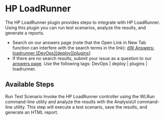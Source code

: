 
# HP LoadRunner

The HP LoadRunner plugin provides steps to integrate with HP LoadRunner. Using this plugin you can run test scenarios, analyze the results, and generate a reports.

* Search on our answers page (note that the Open Link in New Tab function can interfere with the search terms in the link): [dW Answers: loadrunner [DevOps][deploy][plugins]](https://developer.ibm.com/answers/search.html?f=&type=question&redirect=search%2Fsearch&sort=relevance&q=loadrunner+%5Burbancode%5D%5Bdeploy%5D%5Bplugins%5D)
* If there are no search results, submit your issue as a question to our [answers page](https://community.ibm.com/community/user/wasdevops/urbancode-discussion). Use the following tags: DevOps | deploy | plugins | loadrunner.


## Available Steps

Run Test Scenario Invoke the HP LoadRunner controller using the WLRun command-line utility and analyze the results with the AnalysisUI command-line utility. This step will execute a test scenario, save the results, and generate an HTML report.


